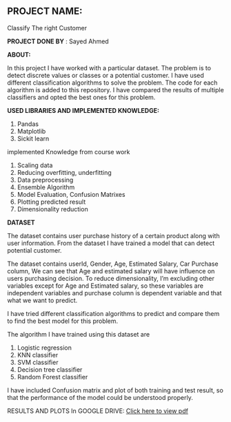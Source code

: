 ## PROJECT NAME:
Classify The right Customer


**PROJECT DONE BY** : Sayed Ahmed

  
  

**ABOUT:**

In this project I have worked with a particular dataset. The problem is to detect discrete values or classes or a potential customer. I have used different classification algorithms to solve the problem. The code for each algorithm is added to this repository. I have compared the results of multiple classifiers and opted the best ones for this problem. 

  

**USED LIBRARIES AND IMPLEMENTED KNOWLEDGE:**

  

1.	Pandas
2.	Matplotlib
3.	Sickit learn

implemented Knowledge from course work
1.	Scaling data
2.	Reducing overfitting, underfitting
3.	Data preprocessing
4.	Ensemble Algorithm
5.	Model Evaluation, Confusion Matrixes 
6.	Plotting predicted result
7.	Dimensionality reduction

  
  

**DATASET**

  

The dataset contains user purchase history of a certain product along with user information. From the dataset I have trained a model that can detect potential customer.

The dataset contains userId, Gender, Age, Estimated Salary, Car Purchase column, We can see that Age and estimated salary will have influence on users purchasing decision. To reduce dimensionality, I’m excluding other variables except for Age and Estimated salary, so these variables are independent variables and purchase column is dependent variable and that what we want to predict.

I have tried different classification algorithms to predict and compare them to find the best model for this problem.

The algorithm I have trained using this dataset are
1.	Logistic regression
2.	KNN classifier
3.	SVM classifier
4.	Decision tree classifier
5.	Random Forest classifier

I have included Confusion matrix and plot of both training and test result, so that the performance of the model could be understood properly. 


RESULTS AND PLOTS In GOOGLE DRIVE: [Click here to view pdf](https://drive.google.com/file/d/1a-Ww5pidHPeCRGgHdOpMkOom07rw0bj7/view?usp=sharing)
